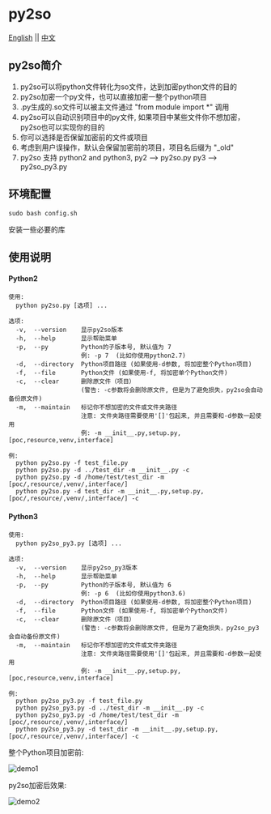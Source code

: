 # py2so
[English](https://github.com/cckuailong/py2so/blob/master/README.md) || 
[中文](https://github.com/cckuailong/py2so/blob/master/README_zh.md)

## py2so简介
1. py2so可以将python文件转化为so文件，达到加密python文件的目的
2. py2so加密一个py文件，也可以直接加密一整个python项目
3. .py生成的.so文件可以被主文件通过 "from module import \*" 调用
4. py2so可以自动识别项目中的py文件, 如果项目中某些文件你不想加密，py2so也可以实现你的目的
5. 你可以选择是否保留加密前的文件或项目
6. 考虑到用户误操作，默认会保留加密前的项目，项目名后缀为 "_old"
7. py2so 支持 python2 and python3, py2 --> py2so.py    py3 --> py2so_py3.py

## 环境配置
```
sudo bash config.sh
```
安装一些必要的库

## 使用说明
#### Python2
```
使用: 
  python py2so.py [选项] ...
```

```
选项:
  -v,  --version    显示py2so版本
  -h,  --help       显示帮助菜单
  -p,  --py         Python的子版本号, 默认值为 7
                    例: -p 7  (比如你使用python2.7)
  -d,  --directory  Python项目路径 (如果使用-d参数, 将加密整个Python项目)
  -f,  --file       Python文件 (如果使用-f, 将加密单个Python文件)
  -c,  --clear      删除原文件（项目）
                    (警告: -c参数将会删除原文件, 但是为了避免损失，py2so会自动备份原文件)
  -m,  --maintain   标记你不想加密的文件或文件夹路径
                    注意: 文件夹路径需要使用'[]'包起来, 并且需要和-d参数一起使用 
                    例: -m __init__.py,setup.py,[poc,resource,venv,interface]
```

```
例:
  python py2so.py -f test_file.py
  python py2so.py -d ../test_dir -m __init__.py -c
  python py2so.py -d /home/test/test_dir -m [poc/,resource/,venv/,interface/]
  python py2so.py -d test_dir -m __init__.py,setup.py,[poc/,resource/,venv/,interface/] -c
```
#### Python3
```
使用: 
  python py2so_py3.py [选项] ...
```

```
选项:
  -v,  --version    显示py2so_py3版本
  -h,  --help       显示帮助菜单
  -p,  --py         Python的子版本号, 默认值为 6
                    例: -p 6  (比如你使用python3.6)
  -d,  --directory  Python项目路径 (如果使用-d参数, 将加密整个Python项目)
  -f,  --file       Python文件 (如果使用-f, 将加密单个Python文件)
  -c,  --clear      删除原文件（项目）
                    (警告: -c参数将会删除原文件, 但是为了避免损失，py2so_py3会自动备份原文件)
  -m,  --maintain   标记你不想加密的文件或文件夹路径
                    注意: 文件夹路径需要使用'[]'包起来, 并且需要和-d参数一起使用 
                    例: -m __init__.py,setup.py,[poc,resource,venv,interface]
```

```
例:
  python py2so_py3.py -f test_file.py
  python py2so_py3.py -d ../test_dir -m __init__.py -c
  python py2so_py3.py -d /home/test/test_dir -m [poc/,resource/,venv/,interface/]
  python py2so_py3.py -d test_dir -m __init__.py,setup.py,[poc/,resource/,venv/,interface/] -c
```


整个Python项目加密前:

![demo1](https://github.com/cckuailong/py2so/blob/master/img/1.png)

py2so加密后效果:

![demo2](https://github.com/cckuailong/py2so/blob/master/img/2.png)
